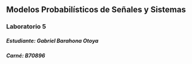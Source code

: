 ## Modelos Probabilísticos de Señales y Sistemas
### Laboratorio 5
##### Estudiante: Gabriel Barahona Otoya
##### Carné: B70896
